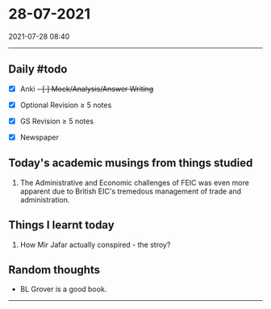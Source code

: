 # 28-07-2021 
2021-07-28 08:40

---

## Daily #todo 

- [x] Anki
~~- [ ] Mock/Analysis/Answer Writing~~
- [x] Optional Revision ≥ 5 notes 
- [x] GS Revision ≥ 5 notes 
- [x] Newspaper


## Today's academic musings from things studied
1. The Administrative and Economic challenges of FEIC was even more apparent due to British EIC's tremedous management of trade and administration.


## Things I learnt today
1. How Mir Jafar actually conspired - the stroy? 

## Random thoughts
- BL Grover is a good book.


--- 
